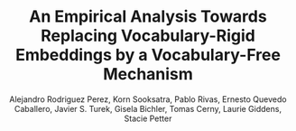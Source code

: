 ---
paperId: 10
author: Alejandro Rodriguez Perez, Korn Sooksatra, Pablo Rivas, Ernesto Quevedo Caballero, Javier S. Turek, Gisela Bichler, Tomas Cerny, Laurie Giddens, Stacie Petter
publicationauthor: Rodriguez Perez, A. et al.
title: An Empirical Analysis Towards Replacing Vocabulary-Rigid Embeddings by a Vocabulary-Free Mechanism
pdf: Alejandro_Rodriguez.pdf
poster: Alejandro_Rodriguez.png
alt: --
type: Poster
topic: General Machine Learning
subtopic: Deep Learning
link: https://doi.org/10.52591/lxai202307237
conference: icml
year: 2023
tags: icml-2023
location: Honolulu, Hawaii
---